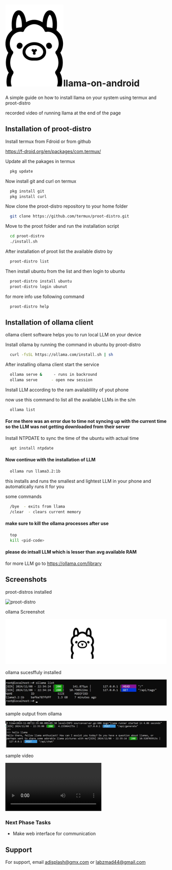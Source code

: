 
# ![ollama](https://github.com/LegitCoconut/llama-on-android/blob/main/screenshots/ollama_client.png)llama-on-android
A simple guide on how to install llama on your system using termux and proot-distro 

recorded video of running llama at the end of the page 



## Installation of proot-distro

Install termux from Fdroid or from github

 https://f-droid.org/en/packages/com.termux/

Update all the pakages in termux 
```bash
  pkg update 
```
Now install git and curl on termux
```bash
  pkg install git
  pkg install curl
```
Now clone the proot-distro repository to your home folder 
```bash
  git clone https://github.com/termux/proot-distro.git
```
Move to the proot folder and run the installation script
```bash
  cd proot-distro
  ./install.sh
```
After installation of proot list the available distro by
```bash
  proot-distro list
```
Then install ubuntu from the list and then login to ubuntu
```bash
  proot-distro install ubuntu
  proot-distro login ubunut
```
for more info use following command
```bash
  proot-distro help
```
## Installation of ollama client 

ollama client software helps you to run local LLM on your device

Install ollama by running the command in ubuntu by proot-distro
```bash
  curl -fsSL https://ollama.com/install.sh | sh
```
After installing ollama client start the service 
```bash
  ollama serve &     - runs in backround
  ollama serve      - open new session
```
Install LLM according to the ram availablility of yout phone

now use this command to list all the available LLMs in the s/m
```bash
  ollama list
```

#### For me there was an error due to time not syncing up with the current time so the LLM was not getting downloaded from their server

Install NTPDATE to sync the time of the ubuntu with actual time
```bash
  apt install ntpdate
```

#### Now continue with the installation of LLM 
```bash 
  ollama run llama3.2:1b 
```
this installs and runs the smallest and lightest LLM in your phone and automatically runs it for you 

some commands
```bash
  /bye  - exits from llama
  /clear  - clears current memory
```
#### make sure to kill the ollama processes after use
```bash
  top
  kill <pid-code>
```

#### please do intsall LLM which is lesser than avg available RAM 

for more LLM go to https://ollama.com/library
## Screenshots
proot-distros installed

![proot-distro](https://github.com/LegitCoconut/llama-on-android/blob/main/screenshots/proot-distro.jpg)

ollama Screenshot

![App Screenshot](https://github.com/LegitCoconut/llama-on-android/blob/main/screenshots/ollama.jpg)

ollama sucesffuly installed

![ollama installed](https://github.com/LegitCoconut/llama-on-android/blob/main/screenshots/ollama_installed.jpg)

sample output from ollama

![sample output](https://github.com/LegitCoconut/llama-on-android/blob/main/screenshots/ollama_out_chat.jpg)

sample video 

![sample vid](https://github.com/LegitCoconut/llama-on-android/blob/main/screenshots/ollama.mp4)


### Next Phase Tasks

- Make web interface for communication



## Support

For support, email adisplash@gmx.com  or labzmad44@gmail.com

